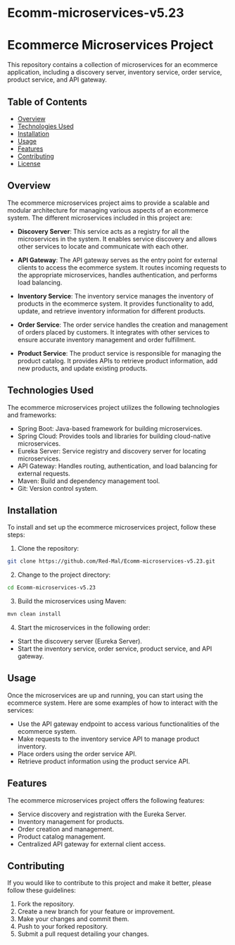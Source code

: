 # Ecomm-microservices-v5.23

# Ecommerce Microservices Project

This repository contains a collection of microservices for an ecommerce application, including a discovery server, inventory service, order service, product service, and API gateway.

## Table of Contents
- [Overview](#overview)
- [Technologies Used](#technologies-used)
- [Installation](#installation)
- [Usage](#usage)
- [Features](#features)
- [Contributing](#contributing)
- [License](#license)

## Overview
The ecommerce microservices project aims to provide a scalable and modular architecture for managing various aspects of an ecommerce system. The different microservices included in this project are:

- **Discovery Server**: This service acts as a registry for all the microservices in the system. It enables service discovery and allows other services to locate and communicate with each other.

- **API Gateway**: The API gateway serves as the entry point for external clients to access the ecommerce system. It routes incoming requests to the appropriate microservices, handles authentication, and performs load balancing.

- **Inventory Service**: The inventory service manages the inventory of products in the ecommerce system. It provides functionality to add, update, and retrieve inventory information for different products.

- **Order Service**: The order service handles the creation and management of orders placed by customers. It integrates with other services to ensure accurate inventory management and order fulfillment.

- **Product Service**: The product service is responsible for managing the product catalog. It provides APIs to retrieve product information, add new products, and update existing products.


## Technologies Used
The ecommerce microservices project utilizes the following technologies and frameworks:

- Spring Boot: Java-based framework for building microservices.
- Spring Cloud: Provides tools and libraries for building cloud-native microservices.
- Eureka Server: Service registry and discovery server for locating microservices.
- API Gateway: Handles routing, authentication, and load balancing for external requests.
- Maven: Build and dependency management tool.
- Git: Version control system.

## Installation
To install and set up the ecommerce microservices project, follow these steps:

1. Clone the repository:

  ```bash
  git clone https://github.com/Red-Mal/Ecomm-microservices-v5.23.git
  ```
2. Change to the project directory:

  ```bash
  cd Ecomm-microservices-v5.23
  ```
3. Build the microservices using Maven:

  ```bash
  mvn clean install
  ```
 4. Start the microservices in the following order:

- Start the discovery server (Eureka Server).
- Start the inventory service, order service, product service, and API gateway.


## Usage
Once the microservices are up and running, you can start using the ecommerce system. Here are some examples of how to interact with the services:

- Use the API gateway endpoint to access various functionalities of the ecommerce system.
- Make requests to the inventory service API to manage product inventory.
- Place orders using the order service API.
- Retrieve product information using the product service API.


## Features
The ecommerce microservices project offers the following features:

- Service discovery and registration with the Eureka Server.
- Inventory management for products.
- Order creation and management.
- Product catalog management.
- Centralized API gateway for external client access.

## Contributing
If you would like to contribute to this project and make it better, please follow these guidelines:

1. Fork the repository.
2. Create a new branch for your feature or improvement.
3. Make your changes and commit them.
4. Push to your forked repository.
5. Submit a pull request detailing your changes.

